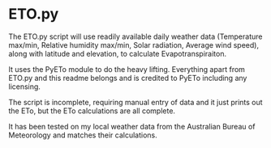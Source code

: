 ETO.py
=====

The ETO.py script will use readily available daily weather data (Temperature max/min, Relative humidity max/min, Solar radiation, Average wind speed), along with latitude and elevation, to calculate Evapotranspiraiton.

It uses the PyETo module to do the heavy lifting.  Everything apart from ETO.py and this readme belongs and is credited to PyETo including any licensing.

The script is incomplete, requiring manual entry of data and it just prints out the ETo, but the ETo calculations are all complete.

It has been tested on my local weather data from the Australian Bureau of Meteorology and matches their calculations.
